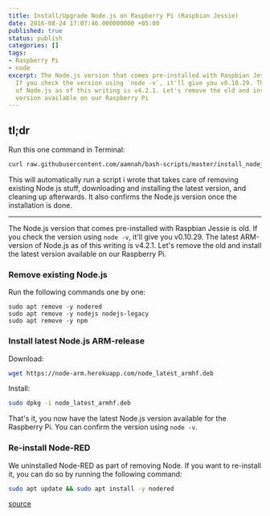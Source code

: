 ```yaml
---
title: Install/Upgrade Node.js on Raspberry Pi (Raspbian Jessie)
date: 2016-08-24 17:07:46.000000000 +05:00
published: true
status: publish
categories: []
tags:
- Raspberry Pi
- node
excerpt: The Node.js version that comes pre-installed with Raspbian Jessie is old.
  If you check the version using `node -v`, it'll give you v0.10.29. The latest ARM-version
  of Node.js as of this writing is v4.2.1. Let's remove the old and install the latest
  version available on our Raspberry Pi
---
```


tl;dr
---

Run this one command in Terminal:

```bash
curl raw.githubusercontent.com/aamnah/bash-scripts/master/install_nodejs.sh | bash
```

This will automatically run a script i wrote that takes care of removing existing Node.js stuff, downloading and installing the latest version, and cleaning up afterwards. It also confirms the Node.js version once the installation is done.

---

The Node.js version that comes pre-installed with Raspbian Jessie is old. If you check the version using `node -v`, it'll give you v0.10.29. The latest ARM-version of Node.js as of this writing is v4.2.1. Let's remove the old and install the latest version available on our Raspberry Pi.

### Remove existing Node.js

Run the following commands one by one:

```shell
sudo apt remove -y nodered
sudo apt remove -y nodejs nodejs-legacy
sudo apt remove -y npm
```

### Install latest Node.js ARM-release

Download:

```bash
wget https://node-arm.herokuapp.com/node_latest_armhf.deb
```

Install:

```bash
sudo dpkg -i node_latest_armhf.deb
```

That's it, you now have the latest Node.js version available for the Raspberry Pi. You can confirm the version using `node -v`.

### Re-install Node-RED

We uninstalled Node-RED as part of removing Node. If you want to re-install it, you can do so by running the following command:

```bash
sudo apt update && sudo apt install -y nodered
```

[source](https://www.raspberrypi.org/forums/viewtopic.php?f=34&amp;t=140747)
